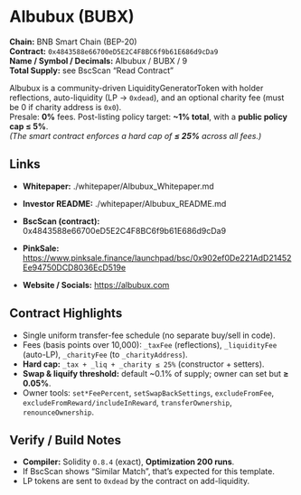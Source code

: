 # Albubux (BUBX)

**Chain:** BNB Smart Chain (BEP-20)  
**Contract:** `0x4843588e66700eD5E2C4F8BC6f9b61E686d9cDa9`  
**Name / Symbol / Decimals:** Albubux / BUBX / 9  
**Total Supply:** see BscScan “Read Contract”

Albubux is a community-driven LiquidityGeneratorToken with holder reflections, auto-liquidity (LP → `0xdead`), and an optional charity fee (must be 0 if charity address is `0x0`).  
Presale: **0%** fees. Post-listing policy target: **~1% total**, with a **public policy cap ≤ 5%**.  
*(The smart contract enforces a hard cap of **≤ 25%** across all fees.)*

## Links
- **Whitepaper:** ./whitepaper/Albubux_Whitepaper.md
- **Investor README:** ./whitepaper/Albubux_README.md
- **BscScan (contract):** 0x4843588e66700eD5E2C4F8BC6f9b61E686d9cDa9

- **PinkSale:** https://www.pinksale.finance/launchpad/bsc/0x902ef0De221AdD21452Ee94750DCD8036EcD519e
- **Website / Socials:** https://albubux.com

## Contract Highlights
- Single uniform transfer-fee schedule (no separate buy/sell in code).
- Fees (basis points over 10,000): `_taxFee` (reflections), `_liquidityFee` (auto-LP), `_charityFee` (to `_charityAddress`).
- **Hard cap:** `_tax + _liq + _charity ≤ 25%` (constructor + setters).
- **Swap & liquify threshold:** default ~0.1% of supply; owner can set but **≥ 0.05%**.
- Owner tools: `set*FeePercent`, `setSwapBackSettings`, `excludeFromFee`, `excludeFromReward/includeInReward`, `transferOwnership`, `renounceOwnership`.

## Verify / Build Notes
- **Compiler:** Solidity `0.8.4` (exact), **Optimization 200 runs**.  
- If BscScan shows “Similar Match”, that’s expected for this template.
- LP tokens are sent to `0xdead` by the contract on add-liquidity.
